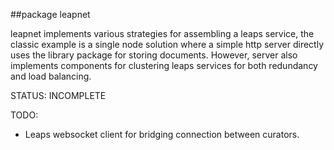 ##package leapnet

leapnet implements various strategies for assembling a leaps service, the classic example is a single node solution where a simple http server directly uses the library package for storing documents. However, server also implements components for clustering leaps services for both redundancy and load balancing.

STATUS: INCOMPLETE

TODO:
- Leaps websocket client for bridging connection between curators.

